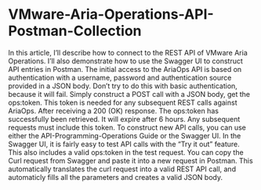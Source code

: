 # VMware-Aria-Operations-API-Postman-Collection

In this article, I’ll describe how to connect to the REST API of VMware Aria Operations. I’ll also demonstrate how to use the Swagger UI to construct API entries in Postman.
The initial access to the AriaOps API is based on authentication with a username, password and authentication source provided in a JSON body. Don’t try to do this with basic authentication, because it will fail. Simply construct a POST call with a JSON body, get the ops:token. This token is needed for any subsequent REST calls against AriaOps.
After receiving a 200 (OK) response. The ops:token has successfully been retrieved. It will expire after 6 hours. Any subsequent requests must include this token.
To construct new API calls, you can use either the API-Programming-Operations Guide or the Swagger UI. In the Swagger UI, it is fairly easy to test API calls with the “Try it out” feature.
This also includes a valid ops:token in the test request. You can copy the Curl request from Swagger and paste it into a new request in Postman. This automatically translates the curl request into a valid REST API call, and automaticly fills all the parameters and creates a valid JSON body.
